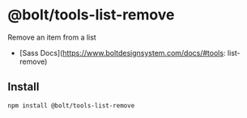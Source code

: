 # @bolt/tools-list-remove
Remove an item from a list

- [Sass Docs](https://www.boltdesignsystem.com/docs/#tools: list-remove)

## Install
```bash
npm install @bolt/tools-list-remove
```
